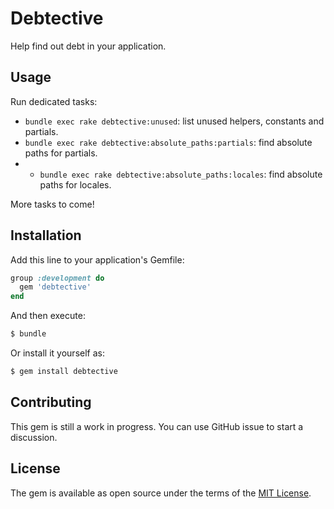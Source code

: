 # Debtective

Help find out debt in your application.

## Usage

Run dedicated tasks:

- `bundle exec rake debtective:unused`: list unused helpers, constants and partials.
- `bundle exec rake debtective:absolute_paths:partials`: find absolute paths for partials.
- - `bundle exec rake debtective:absolute_paths:locales`: find absolute paths for locales.

More tasks to come!

## Installation

Add this line to your application's Gemfile:

```ruby
group :development do
  gem 'debtective'
end
```

And then execute:

```bash
$ bundle
```

Or install it yourself as:

```bash
$ gem install debtective
```

## Contributing

This gem is still a work in progress. You can use GitHub issue to start a discussion.

## License

The gem is available as open source under the terms of the [MIT License](https://opensource.org/licenses/MIT).
